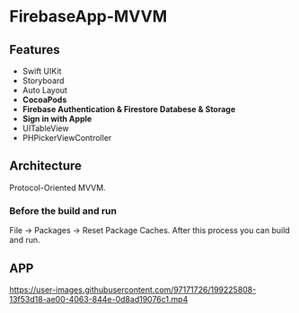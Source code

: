 # FirebaseApp-MVVM

## Features

- Swift UIKit
- Storyboard
- Auto Layout
- **CocoaPods**
- **Firebase Authentication & Firestore Databese & Storage**
- **Sign in with Apple**
- UITableView
- PHPickerViewController

## Architecture 

Protocol-Oriented MVVM.

### Before the build and run

File -> Packages -> Reset Package Caches. After this process you can build and run.

## APP

https://user-images.githubusercontent.com/97171726/199225808-13f53d18-ae00-4063-844e-0d8ad19076c1.mp4

